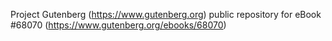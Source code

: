 Project Gutenberg (https://www.gutenberg.org) public repository for eBook #68070 (https://www.gutenberg.org/ebooks/68070)
